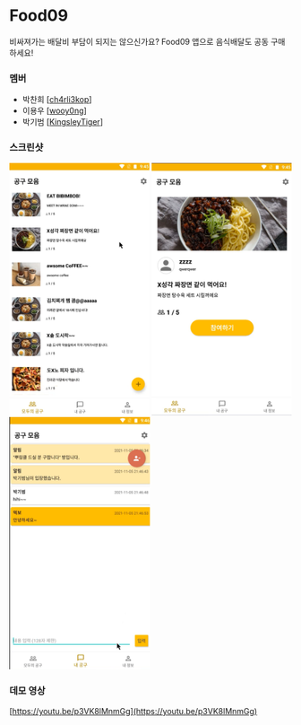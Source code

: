 # Food09

비싸져가는 배달비 부담이 되지는 않으신가요? Food09 앱으로 음식배달도 공동 구매하세요!

### 멤버

- 박찬희 [[ch4rli3kop](https://github.com/ch4rli3kop)]
- 이용우 [[wooy0ng](https://github.com/wooy0ng)]
- 박기범 [[KingsleyTiger](https://github.com/KingsleyTiger)]


### 스크린샷

<div>
<img src="./pictures/Food09_picture1.png" height="450">
<img src="./pictures/Food09_picture3.png" height="450">
<img src="./pictures/Food09_picture2.png" height="450">
</div>
  
### 데모 영상

[https://youtu.be/p3VK8lMnmGg](https://youtu.be/p3VK8lMnmGg)
